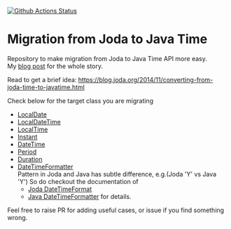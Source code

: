 [![Github Actions Status](https://github.com/samabcde/migrate-joda/workflows/Java%20CI%20with%20Gradle/badge.svg)](https://github.com/samabcde/migrate-joda/)

# Migration from Joda to Java Time

Repository to make migration from Joda to Java Time API more easy.  
My [blog post](https://samabcde.blogspot.com/2023/04/migrate-from-joda-to-javajsr-310.html) for the whole story.

Read to get a brief idea: https://blog.joda.org/2014/11/converting-from-joda-time-to-javatime.html

Check below for the target class you are migrating

- [LocalDate](src/test/java/com/samabcde/migrate/joda/MigrateLocalDateTest.java)
- [LocalDateTime](src/test/java/com/samabcde/migrate/joda/MigrateLocalDateTimeTest.java)
- [LocalTime](src/test/java/com/samabcde/migrate/joda/MigrateLocalTimeTest.java)
- [Instant](src/test/java/com/samabcde/migrate/joda/MigrateInstantTest.java)
- [DateTime](src/test/java/com/samabcde/migrate/joda/MigrateDateTimeTest.java)
- [Period](src/test/java/com/samabcde/migrate/joda/MigratePeriodTest.java)
- [Duration](src/test/java/com/samabcde/migrate/joda/MigrateDurationTest.java)
- [DateTimeFormatter](src/test/java/com/samabcde/migrate/joda/MigrateDateTimeFormatterTest.java)  
  Pattern in Joda and Java has subtle difference, e.g.(Joda 'Y' vs Java 'Y')
  So do checkout the documentation of
    - [Joda DateTimeFormat](https://www.joda.org/joda-time/apidocs/org/joda/time/format/DateTimeFormat)
    - [Java DateTimeFormatter](https://docs.oracle.com/en/java/javase/17/docs/api/java.base/java/time/format/DateTimeFormatter.html)
      for details.

Feel free to raise PR for adding useful cases, or issue if you find something wrong.